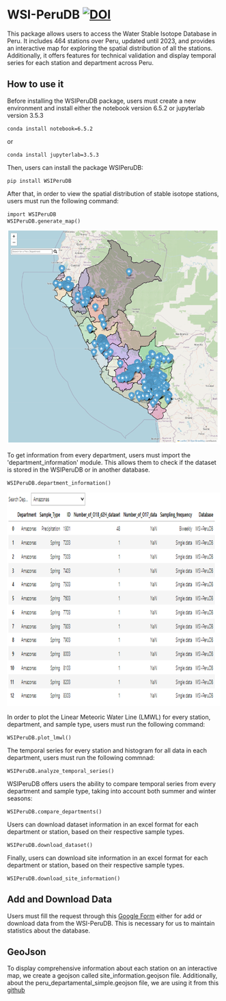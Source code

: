 # WSI-PeruDB [![DOI](https://zenodo.org/badge/747418826.svg)](https://zenodo.org/doi/10.5281/zenodo.10558511)
This package allows users to access the Water Stable Isotope Database in Peru. It includes 464 stations over Peru, updated until 2023, and provides an interactive map for exploring the spatial distribution of all the stations. Additionally, it offers features for technical validation and display temporal series for each station and department across Peru.

## How to use it 
Before installing the WSIPeruDB package, users must create a new environment and install either the notebook version 6.5.2 or jupyterlab version 3.5.3
```
conda install notebook=6.5.2
```
or 
```
conda install jupyterlab=3.5.3
```
Then, users can install the package WSIPeruDB: 

```
pip install WSIPeruDB
```
After that, in order to view the spatial distribution of stable isotope stations, users must run the following command: 

```
import WSIPeruDB
WSIPeruDB.generate_map()
```
<div align="left">
    <img src="images/map.png" alt="map" width="500" height="500">
  </a>
    
To get information from every department, users must import the 'department_information' module. This allows them to check if the dataset is stored in the WSIPeruDB or in another database.
    
```
WSIPeruDB.department_information()
```
<div align="left">
    <img src="images/information.png" alt="map" width="500" height="500">
  </a>

In order to plot the Linear Meteoric Water Line (LMWL) for every station, department, and sample type, users must run the following command:

```
WSIPeruDB.plot_lmwl()
```


The temporal series for every station and histogram for all data in each department, users must run the following commnad: 

```
WSIPeruDB.analyze_temporal_series()
```

WSIPeruDB offers users the ability to compare temporal series from every department and sample type, taking into account both summer and winter seasons:

```
WSIPeruDB.compare_departments()
```

Users can download dataset information in an excel format for each department or station, based on their respective sample types.

```
WSIPeruDB.download_dataset()
```


Finally, users can download site information in an excel format for each department or station, based on their respective sample types.

```
WSIPeruDB.download_site_information()
```

## Add and Download Data
Users must fill the request through this [Google Form](https://docs.google.com/forms/d/e/1FAIpQLSfikgyxrKKnKIHRzj7CgmXvYh3pv7Psu4D5wsl4ps1ZCZQCmw/viewform?vc=0&c=0&w=1&flr=0) either for add or download data from the WSI-PeruDB. This is necessary for us to maintain statistics about the database. 

## GeoJson 
To display comprehensive information about each station on an interactive map, we create a geojson called site_information.geojson file. Additionally, about the peru_departamental_simple.geojson file, we are using it from this [github](https://github.com/juaneladio/peru-geojson) 



